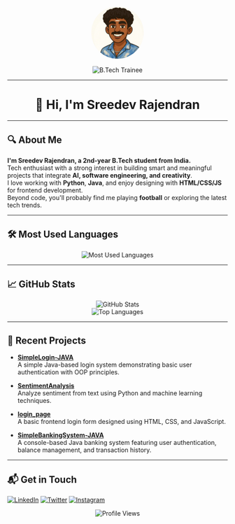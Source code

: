 <!-- Profile README for sreedevrajendran -->

<p align="center">
  <img src="profile.jpg" width="120" height="120" style="border-radius:50%;" alt="Profile Photo" />
</p>

<p align="center">
  <img src="https://img.shields.io/badge/B.Tech%20Trainee-Providence%20College%20of%20Engineering-blue" alt="B.Tech Trainee" />
</p>

---

<div align="center">

# 👋 Hi, I'm Sreedev Rajendran

</div>

---

## 🔍 About Me

**I'm Sreedev Rajendran, a 2nd-year B.Tech student from India.**  
Tech enthusiast with a strong interest in building smart and meaningful projects that integrate **AI, software engineering, and creativity**.  
I love working with **Python**, **Java**, and enjoy designing with **HTML/CSS/JS** for frontend development.  
Beyond code, you'll probably find me playing **football** or exploring the latest tech trends.

---

## 🛠 Most Used Languages

<p align="center">
  <img src="https://skillicons.dev/icons?i=python,java,js,html,css" alt="Most Used Languages" />
</p>

---

## 📈 GitHub Stats

<p align="center">
  <img src="https://github-readme-stats.vercel.app/api?username=sreedevrajendran&show_icons=true&theme=radical" alt="GitHub Stats" height="180"/>
  <br>
  <img src="https://github-readme-stats.vercel.app/api/top-langs/?username=sreedevrajendran&layout=compact&theme=radical" alt="Top Languages" height="120"/>
</p>

---

## 🚀 Recent Projects

- [**SimpleLogin-JAVA**](https://github.com/sreedevrajendran/SimpleLogin-JAVA)  
  A simple Java-based login system demonstrating basic user authentication with OOP principles.

- [**SentimentAnalysis**](https://github.com/sreedevrajendran/SentimentAnalysis)  
  Analyze sentiment from text using Python and machine learning techniques.

- [**login_page**](https://github.com/sreedevrajendran/login_page)  
  A basic frontend login form designed using HTML, CSS, and JavaScript.

- [**SimpleBankingSystem-JAVA**](https://github.com/sreedevrajendran/SimpleBankingSystem-JAVA)  
  A console-based Java banking system featuring user authentication, balance management, and transaction history.

---

## 📬 Get in Touch

[![LinkedIn](https://img.shields.io/badge/LinkedIn-0077B5?style=for-the-badge&logo=linkedin&logoColor=white)](https://www.linkedin.com/in/sreedev-rajendran-3296b5321?utm_source=share&utm_campaign=share_via&utm_content=profile&utm_medium=android_app)
[![Twitter](https://img.shields.io/badge/Twitter-1DA1F2?style=for-the-badge&logo=twitter&logoColor=white)](https://x.com/HeyItsSreedev?t=2w5-nMS8gX4CCms-AouJAg&s=08)
[![Instagram](https://img.shields.io/badge/Instagram-E4405F?style=for-the-badge&logo=instagram&logoColor=white)](https://www.instagram.com/sreedev.me?igsh=Yno5NGk4aTFncDN3)

<p align="center">
  <img src="https://komarev.com/ghpvc/?username=sreedevrajendran&style=flat-square" alt="Profile Views"/>
</p>

